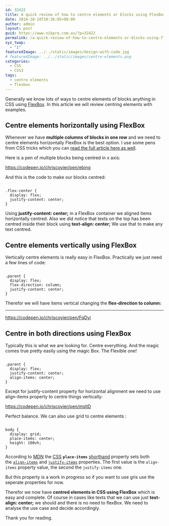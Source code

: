 ```yaml
---
id: 32422
title: A quick review of how to centre elements or blocks using FlexBox in CSS
date: 2018-10-18T20:36:05+00:00
author: admin
layout: post
guid: https://www.nikpro.com.au/?p=32422
permalink: /a-quick-review-of-how-to-centre-elements-or-blocks-using-flexbox-in-css/
xyz_twap:
  - "1"
featuredImage: ../../static/images/design-with-code.jpg
# featuredImage: ../../static/images/centre-elements.png
categories:
  - CSS
  - CSS3
tags:
  - centre elements
  - flexbox
---
```


Generally we know lots of ways to centre elements of blocks anything in CSS using [FlexBox](https://www.nikpro.com.au/how-flexbox-and-auto-margin-work-together-with-examples/). In this article we will review centring elements with examples.

## Centre elements horizontally using FlexBox

Whenever we have **multiple columns of blocks in one row** and we need to centre elements horizontally FlexBox is the best option. I use some pens from CSS tricks which you can <a href="https://css-tricks.com/centering-css-complete-guide/" target="_blank" rel="noopener noreferrer">read the full article here as well</a>.

Here is a pen of multiple blocks being centred in x axis:

https://codepen.io/chriscoyier/pen/ebing

And this is the code to make our blocks centred:


```

.flex-center {
  display: flex;
  justify-content: center;
}

```


Using **justify-content: center;** in a FlexBox container we aligned items horizontally centred. Also we did notice that texts on the top has been centred inside their block using **text-align: center;** We use that to make any text centred.

## Centre elements vertically using FlexBox

Vertically centre elements is really easy in FlexBox. Practically we just need a few lines of code:


```

.parent {
  display: flex;
  flex-direction: column;
  justify-content: center;
}

```


Therefor we will have items vertical changing the **flex-direction to column:**

---

https://codepen.io/chriscoyier/pen/FqDyi

## Centre in both directions using FlexBox

Typically this is what we are looking for. Centre everything. And the magic comes true pretty easily using the magic Box. The Flexible one!


```

.parent {
  display: flex;
  justify-content: center;
  align-items: center;
}

```


Except for justify-content property for horizontal alignment we need to use align-items property to centre things vertically:

https://codepen.io/chriscoyier/pen/msItD

Perfect balance. We can also use grid to centre elements :


```

body {
  display: grid;
  place-items: center;
  height: 100vh;
}

```


According to <a href="https://developer.mozilla.org/en-US/docs/Web/CSS/place-items" target="_blank" rel="noopener noreferrer">MDN</a> the [CSS](https://developer.mozilla.org/en-US/docs/Web/CSS) **`place-items`** [shorthand](https://developer.mozilla.org/en-US/docs/Web/CSS/Shorthand_properties) property sets both the [`align-items`](https://developer.mozilla.org/en-US/docs/Web/CSS/align-items) and [`justify-items`](https://developer.mozilla.org/en-US/docs/Web/CSS/justify-items) properties. The first value is the `align-items` property value, the second the `justify-items` one.

But this property is a work in progress so if you want to use gris use the seperate properties for now.

Therefor we now have **centred elements in CSS using FlexBox** which is easy and complete. Of course in cases like texts that we can use just **text-align: center;** we should and there is no need to flexBox. We need to analyse the use case and decide accordingly.

Thank you for reading.
